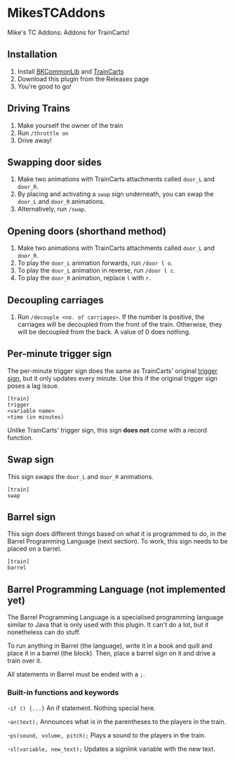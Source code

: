 # MikesTCAddons
Mike's TC Addons: Addons for TrainCarts!

## Installation
1. Install [BKCommonLib](https://www.spigotmc.org/resources/bkcommonlib.39590/) and [TrainCarts](https://www.spigotmc.org/resources/traincarts.39592/)
2. Download this plugin from the Releases page
3. You're good to go!

## Driving Trains
1. Make yourself the owner of the train
2. Run `/throttle on`
3. Drive away!

## Swapping door sides
1. Make two animations with TrainCarts attachments called `door_L` and `door_R`.
2. By placing and activating a `swap` sign underneath, you can swap the `door_L` and `door_R` animations.
3. Alternatively, run `/swap`.

## Opening doors (shorthand method)
1. Make two animations with TrainCarts attachments called `door_L` and `door_R`.
2. To play the `door_L` animation forwards, run `/door l o`.
3. To play the `door_L` animation in reverse, run `/door l c`.
4. To play the `door_R` animation, replace `l` with `r`.

## Decoupling carriages
1. Run `/decouple <no. of carriages>`. If the number is positive, the carriages will be decoupled from the front of the train. Otherwise, they will be decoupled from the back. A value of 0 does nothing.

## Per-minute trigger sign
The per-minute trigger sign does the same as TrainCarts' original [trigger sign](https://wiki.traincarts.net/p/TrainCarts/Signs/Trigger), but it only updates every minute. Use this if the original trigger sign poses a lag issue.
```
[train]
trigger
<variable name>
<time (in minutes)
```
Unlike TrainCarts' trigger sign, this sign **does not** come with a record function.

## Swap sign
This sign swaps the `door_L` and `door_R` animations.
```
[train]
swap
```

## Barrel sign
This sign does different things based on what it is programmed to do, in the Barrel Programming Language (next section). To work, this sign needs to be placed on a barrel.
```
[train]
barrel
```

## Barrel Programming Language (not implemented yet)
The Barrel Programming Language is a specialised programming language similar to Java that is only used with this plugin. It can't do a lot, but it nonetheless can do stuff.

To run anything in Barrel (the language), write it in a book and quill and place it in a barrel (the block). Then, place a barrel sign on it and drive a train over it.

All statements in Barrel must be ended with a `;`.

### Built-in functions and keywords

-`if () {...}` An if statement. Nothing special here.

-`an(text);` Announces what is in the parentheses to the players in the train.

-`ps(sound, volume, pitch);` Plays a sound to the players in the train.

-`sl(variable, new_text);` Updates a signlink variable with the new text.

